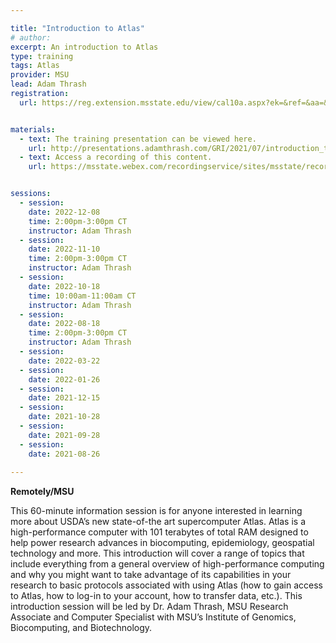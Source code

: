 ```yaml
---

title: "Introduction to Atlas"
# author: 
excerpt: An introduction to Atlas
type: training
tags: Atlas
provider: MSU
lead: Adam Thrash
registration: 
  url: https://reg.extension.msstate.edu/view/cal10a.aspx?ek=&ref=&aa=&sid1=&sid2=&as=81&wp=476&tz=&ms=&nav=&cc=&cat1=&cat2=&cat3=&aid=MSU&rf=&pn=


materials: 
  - text: The training presentation can be viewed here.
    url: http://presentations.adamthrash.com/GRI/2021/07/introduction_to_atlas/
  - text: Access a recording of this content.
    url: https://msstate.webex.com/recordingservice/sites/msstate/recording/466ef446e8cb1039bb3f005056814297/playback


sessions:
  - session: 
    date: 2022-12-08
    time: 2:00pm-3:00pm CT
    instructor: Adam Thrash
  - session: 
    date: 2022-11-10
    time: 2:00pm-3:00pm CT
    instructor: Adam Thrash
  - session: 
    date: 2022-10-18
    time: 10:00am-11:00am CT
    instructor: Adam Thrash
  - session: 
    date: 2022-08-18
    time: 2:00pm-3:00pm CT
    instructor: Adam Thrash
  - session: 
    date: 2022-03-22
  - session: 
    date: 2022-01-26
  - session: 
    date: 2021-12-15
  - session: 
    date: 2021-10-28
  - session: 
    date: 2021-09-28
  - session: 
    date: 2021-08-26 
  
---
```


**Remotely/MSU**   


This 60-minute information session is for anyone interested in learning more about USDA’s new state-of-the art supercomputer Atlas. Atlas is a high-performance computer with 101 terabytes of total RAM designed to help power research advances in biocomputing, epidemiology, geospatial technology and more. This introduction will cover a range of topics that include everything from a general overview of high-performance computing and why you might want to take advantage of its capabilities in your research to basic protocols associated with using Atlas (how to gain access to Atlas, how to log-in to your account, how to transfer data, etc.). This introduction session will be led by Dr. Adam Thrash, MSU Research Associate and Computer Specialist with MSU’s Institute of Genomics, Biocomputing, and Biotechnology.



